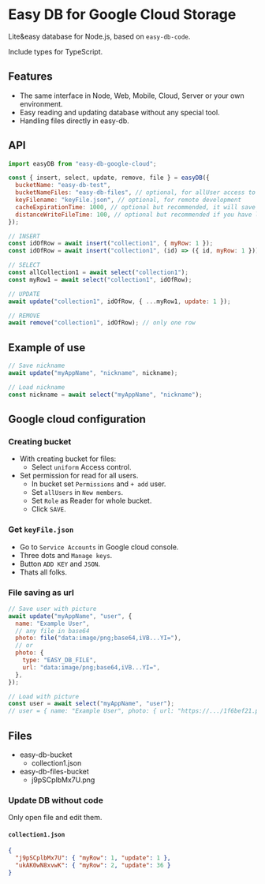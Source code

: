 # Easy DB for Google Cloud Storage

Lite&easy database for Node.js, based on `easy-db-code`.

Include types for TypeScript.

## Features

- The same interface in Node, Web, Mobile, Cloud, Server or your own environment.
- Easy reading and updating database without any special tool.
- Handling files directly in easy-db.

## API

```js
import easyDB from "easy-db-google-cloud";

const { insert, select, update, remove, file } = easyDB({
  bucketName: "easy-db-test",
  bucketNameFiles: "easy-db-files", // optional, for allUser access to saved files
  keyFilename: "keyFile.json", // optional, for remote development
  cacheExpirationTime: 1000, // optional but recommended, it will save a lot of read requests to cloud
  distanceWriteFileTime: 100, // optional but recommended if you have low limit for create or update files
});

// INSERT
const idOfRow = await insert("collection1", { myRow: 1 });
const idOfRow = await insert("collection1", (id) => ({ id, myRow: 1 }));

// SELECT
const allCollection1 = await select("collection1");
const myRow1 = await select("collection1", idOfRow);

// UPDATE
await update("collection1", idOfRow, { ...myRow1, update: 1 });

// REMOVE
await remove("collection1", idOfRow); // only one row
```

## Example of use

```js
// Save nickname
await update("myAppName", "nickname", nickname);

// Load nickname
const nickname = await select("myAppName", "nickname");
```

## Google cloud configuration

### Creating bucket

- With creating bucket for files:
  - Select `uniform` Access control.
- Set permission for read for all users.
  - In bucket set `Permissions` and `+ add` user.
  - Set `allUsers` in `New members`.
  - Set `Role` as Reader for whole bucket.
  - Click `SAVE`.

### Get `keyFile.json`

- Go to `Service Accounts` in Google cloud console.
- Three dots and `Manage keys`.
- Button `ADD KEY` and `JSON`.
- Thats all folks.

### File saving as url

```js
// Save user with picture
await update("myAppName", "user", {
  name: "Example User",
  // any file in base64
  photo: file("data:image/png;base64,iVB...YI="),
  // or
  photo: {
    type: "EASY_DB_FILE",
    url: "data:image/png;base64,iVB...YI=",
  },
});

// Load with picture
const user = await select("myAppName", "user");
// user = { name: "Example User", photo: { url: "https://.../1f6bef21.png" } }
```

## Files

- easy-db-bucket
  - collection1.json
- easy-db-files-bucket
  - j9pSCplbMx7U.png

### Update DB without code

Only open file and edit them.

#### `collection1.json`

```json
{
  "j9pSCplbMx7U": { "myRow": 1, "update": 1 },
  "ukAK0wN8xvwK": { "myRow": 2, "update": 36 }
}
```
